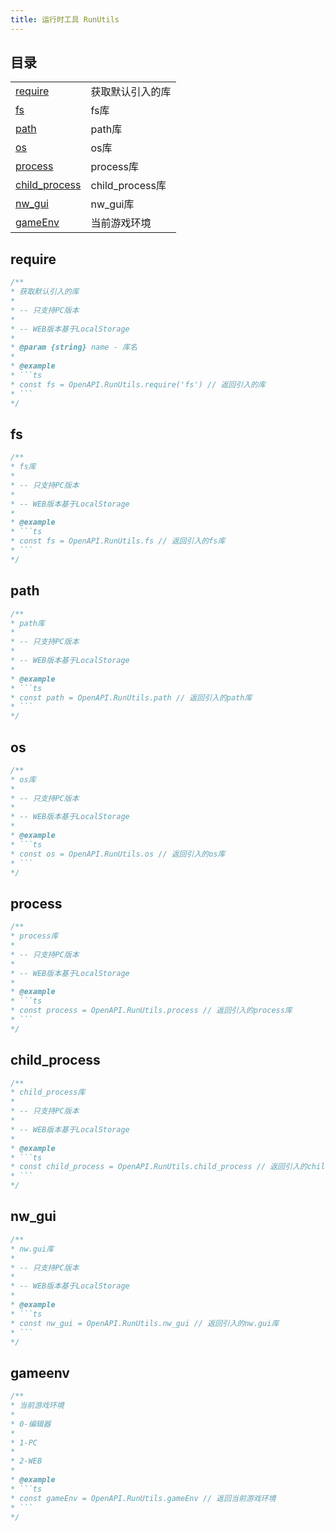 ```yaml
---
title: 运行时工具 RunUtils
---
```


## 目录

|                                 |                  |
| ------------------------------- | ---------------- |
| [require](#require)             | 获取默认引入的库 |
| [fs](#fs)                       | fs库             |
| [path](#path)                   | path库           |
| [os](#os)                       | os库             |
| [process](#process)             | process库        |
| [child_process](#child_process) | child_process库  |
| [nw_gui](#nw_gui)               | nw_gui库         |
| [gameEnv](#gameenv)             | 当前游戏环境     |

## require

```ts [ts]
/**
* 获取默认引入的库
* 
* -- 只支持PC版本
* 
* -- WEB版本基于LocalStorage
* 
* @param {string} name - 库名
* 
* @example
* ```ts
* const fs = OpenAPI.RunUtils.require('fs') // 返回引入的库
* ```
*/
```

## fs

```ts [ts]
/**
* fs库
* 
* -- 只支持PC版本
* 
* -- WEB版本基于LocalStorage
* 
* @example
* ```ts
* const fs = OpenAPI.RunUtils.fs // 返回引入的fs库
* ```
*/
```

## path

```ts [ts]
/**
* path库
* 
* -- 只支持PC版本
* 
* -- WEB版本基于LocalStorage
* 
* @example
* ```ts
* const path = OpenAPI.RunUtils.path // 返回引入的path库
* ```
*/
```

## os

```ts [ts]
/**
* os库
* 
* -- 只支持PC版本
* 
* -- WEB版本基于LocalStorage
* 
* @example
* ```ts
* const os = OpenAPI.RunUtils.os // 返回引入的os库
* ```
*/
```

## process

```ts [ts]
/**
* process库
* 
* -- 只支持PC版本
* 
* -- WEB版本基于LocalStorage
* 
* @example
* ```ts
* const process = OpenAPI.RunUtils.process // 返回引入的process库
* ```
*/
```

## child_process

```ts [ts]
/**
* child_process库
* 
* -- 只支持PC版本
* 
* -- WEB版本基于LocalStorage
* 
* @example
* ```ts
* const child_process = OpenAPI.RunUtils.child_process // 返回引入的child_process库
* ```
*/
```

## nw_gui

```ts [ts]
/**
* nw.gui库
* 
* -- 只支持PC版本
* 
* -- WEB版本基于LocalStorage
* 
* @example
* ```ts
* const nw_gui = OpenAPI.RunUtils.nw_gui // 返回引入的nw.gui库
* ```
*/
```

## gameenv

```ts [ts]
/**
* 当前游戏环境
* 
* 0-编辑器 
* 
* 1-PC 
* 
* 2-WEB
* 
* @example
* ```ts
* const gameEnv = OpenAPI.RunUtils.gameEnv // 返回当前游戏环境
* ```
*/
```
